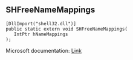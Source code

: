 ## SHFreeNameMappings

```
[DllImport("shell32.dll")]
public static extern void SHFreeNameMappings(
   IntPtr hNameMappings
);
```

Microsoft documentation: [Link](https://learn.microsoft.com/en-us/windows/win32/api/shellapi/nf-shellapi-shfreenamemappings)

